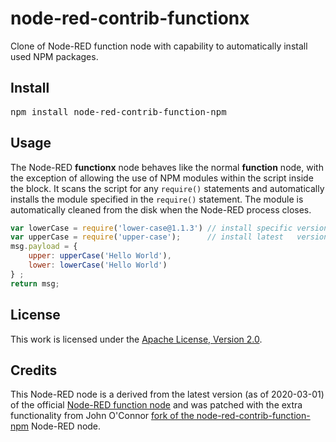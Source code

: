 
# node-red-contrib-functionx

Clone of Node-RED function node with capability to automatically install used NPM packages.

## Install

<pre>npm install node-red-contrib-function-npm</pre>

## Usage

The Node-RED **functionx** node behaves like the normal **function**
node, with the exception of allowing the use of NPM modules within
the script inside the block. It scans the script for any `require()`
statements and automatically installs the module specified in the
`require()` statement. The module is automatically cleaned from the disk
when the Node-RED process closes.

```javascript
var lowerCase = require('lower-case@1.1.3') // install specific version
var upperCase = require('upper-case');      // install latest   version
msg.payload = {             
    upper: upperCase('Hello World'),
    lower: lowerCase('Hello World')
} ;
return msg;
```

## License

This work is licensed under the [Apache License, Version 2.0](LICENSE).

## Credits

This Node-RED node is a derived from the latest
version (as of 2020-03-01) of the official
<a href="https://github.com/node-red/node-red/blob/master/packages/node_modules/%40node-red/nodes/core/function/10-function.js">
Node-RED function node</a> and was patched with the extra functionality
from John O'Connor <a
href="https://github.com/sax1johno/node-red-contrib-function-npm">fork of the node-red-contrib-function-npm</a> Node-RED node.

